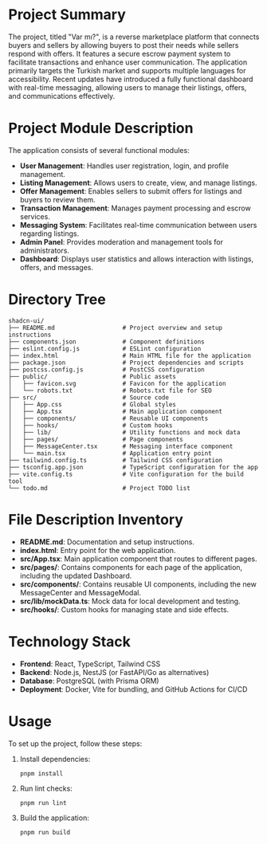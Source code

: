 # Project Summary
The project, titled "Var mı?", is a reverse marketplace platform that connects buyers and sellers by allowing buyers to post their needs while sellers respond with offers. It features a secure escrow payment system to facilitate transactions and enhance user communication. The application primarily targets the Turkish market and supports multiple languages for accessibility. Recent updates have introduced a fully functional dashboard with real-time messaging, allowing users to manage their listings, offers, and communications effectively.

# Project Module Description
The application consists of several functional modules:
- **User Management**: Handles user registration, login, and profile management.
- **Listing Management**: Allows users to create, view, and manage listings.
- **Offer Management**: Enables sellers to submit offers for listings and buyers to review them.
- **Transaction Management**: Manages payment processing and escrow services.
- **Messaging System**: Facilitates real-time communication between users regarding listings.
- **Admin Panel**: Provides moderation and management tools for administrators.
- **Dashboard**: Displays user statistics and allows interaction with listings, offers, and messages.

# Directory Tree
```
shadcn-ui/
├── README.md                   # Project overview and setup instructions
├── components.json             # Component definitions
├── eslint.config.js            # ESLint configuration
├── index.html                  # Main HTML file for the application
├── package.json                # Project dependencies and scripts
├── postcss.config.js           # PostCSS configuration
├── public/                     # Public assets
│   ├── favicon.svg             # Favicon for the application
│   └── robots.txt              # Robots.txt file for SEO
├── src/                        # Source code
│   ├── App.css                 # Global styles
│   ├── App.tsx                 # Main application component
│   ├── components/             # Reusable UI components
│   ├── hooks/                  # Custom hooks
│   ├── lib/                    # Utility functions and mock data
│   ├── pages/                  # Page components
│   ├── MessageCenter.tsx       # Messaging interface component
│   └── main.tsx                # Application entry point
├── tailwind.config.ts          # Tailwind CSS configuration
├── tsconfig.app.json           # TypeScript configuration for the app
├── vite.config.ts              # Vite configuration for the build tool
└── todo.md                     # Project TODO list
```

# File Description Inventory
- **README.md**: Documentation and setup instructions.
- **index.html**: Entry point for the web application.
- **src/App.tsx**: Main application component that routes to different pages.
- **src/pages/**: Contains components for each page of the application, including the updated Dashboard.
- **src/components/**: Contains reusable UI components, including the new MessageCenter and MessageModal.
- **src/lib/mockData.ts**: Mock data for local development and testing.
- **src/hooks/**: Custom hooks for managing state and side effects.

# Technology Stack
- **Frontend**: React, TypeScript, Tailwind CSS
- **Backend**: Node.js, NestJS (or FastAPI/Go as alternatives)
- **Database**: PostgreSQL (with Prisma ORM)
- **Deployment**: Docker, Vite for bundling, and GitHub Actions for CI/CD

# Usage
To set up the project, follow these steps:
1. Install dependencies:
   ```
   pnpm install
   ```
2. Run lint checks:
   ```
   pnpm run lint
   ```
3. Build the application:
   ```
   pnpm run build
   ```

